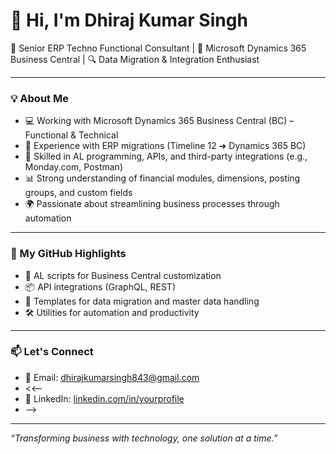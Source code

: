 # 👋 Hi, I'm Dhiraj Kumar Singh

🎯 Senior ERP Techno Functional Consultant | 💼 Microsoft Dynamics 365 Business Central | 🔍 Data Migration & Integration Enthusiast

---

### 💡 About Me

- 💻 Working with Microsoft Dynamics 365 Business Central (BC) – Functional & Technical
- 🔄 Experience with ERP migrations (Timeline 12 ➜ Dynamics 365 BC)
- 🔧 Skilled in AL programming, APIs, and third-party integrations (e.g., Monday.com, Postman)
- 📊 Strong understanding of financial modules, dimensions, posting groups, and custom fields
- 🌍 Passionate about streamlining business processes through automation

---

### 📂 My GitHub Highlights

- 🧩 AL scripts for Business Central customization
- 📦 API integrations (GraphQL, REST)
- 📁 Templates for data migration and master data handling
- 🛠️ Utilities for automation and productivity

---

### 📫 Let's Connect

- 📧 Email: dhirajkumarsingh843@gmail.com
- <<--
- 💼 LinkedIn: [linkedin.com/in/yourprofile](https://linkedin.com/in/yourprofile)
- -->

---

_“Transforming business with technology, one solution at a time.”_
